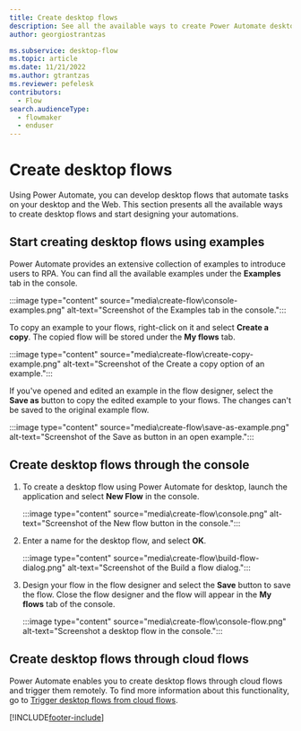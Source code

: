 ```yaml
---
title: Create desktop flows
description: See all the available ways to create Power Automate desktop flows.
author: georgiostrantzas

ms.subservice: desktop-flow
ms.topic: article
ms.date: 11/21/2022
ms.author: gtrantzas
ms.reviewer: pefelesk
contributors:
  - Flow
search.audienceType: 
  - flowmaker
  - enduser
---
```


# Create desktop flows

Using Power Automate, you can develop desktop flows that automate tasks on your desktop and the Web. This section presents all the available ways to create desktop flows and start designing your automations.

## Start creating desktop flows using examples

Power Automate provides an extensive collection of examples to introduce users to RPA. You can find all the available examples under the **Examples** tab in the console.

:::image type="content" source="media\create-flow\console-examples.png" alt-text="Screenshot of the Examples tab in the console.":::

To copy an example to your flows, right-click on it and select **Create a copy**. The copied flow will be stored under the **My flows** tab.

:::image type="content" source="media\create-flow\create-copy-example.png" alt-text="Screenshot of the Create a copy option of an example.":::

If you've opened and edited an example in the flow designer, select the **Save as** button to copy the edited example to your flows. The changes can't be saved to the original example flow.

:::image type="content" source="media\create-flow\save-as-example.png" alt-text="Screenshot of the Save as button in an open example.":::

## Create desktop flows through the console

1. To create a desktop flow using Power Automate for desktop, launch the application and select **New Flow** in the console.

   :::image type="content" source="media\create-flow\console.png" alt-text="Screenshot of the New flow button in the console.":::

1. Enter a name for the desktop flow, and select **OK**.

   :::image type="content" source="media\create-flow\build-flow-dialog.png" alt-text="Screenshot of the Build a flow dialog.":::

1. Design your flow in the flow designer and select the **Save** button to save the flow. Close the flow designer and the flow will appear in the **My flows** tab of the console.

   :::image type="content" source="media\create-flow\console-flow.png" alt-text="Screenshot a desktop flow in the console.":::

## Create desktop flows through cloud flows

Power Automate enables you to create desktop flows through cloud flows and trigger them remotely. To find more information about this functionality, go to [Trigger desktop flows from cloud flows](trigger-desktop-flows.md).

[!INCLUDE[footer-include](../includes/footer-banner.md)]
